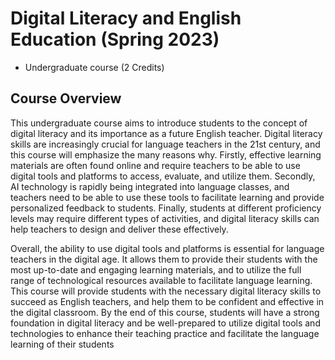 # Digital Literacy and English Education (Spring 2023)

- Undergraduate course (2 Credits)

## Course Overview

This undergraduate course aims to introduce students to the concept of digital literacy and its importance as a future English teacher. Digital literacy skills are increasingly crucial for language teachers in the 21st century, and this course will emphasize the many reasons why. Firstly, effective learning materials are often found online and require teachers to be able to use digital tools and platforms to access, evaluate, and utilize them. Secondly, AI technology is rapidly being integrated into language classes, and teachers need to be able to use these tools to facilitate learning and provide personalized feedback to students. Finally, students at different proficiency levels may require different types of activities, and digital literacy skills can help teachers to design and deliver these effectively.

Overall, the ability to use digital tools and platforms is essential for language teachers in the digital age. It allows them to provide their students with the most up-to-date and engaging learning materials, and to utilize the full range of technological resources available to facilitate language learning. This course will provide students with the necessary digital literacy skills to succeed as English teachers, and help them to be confident and effective in the digital classroom. By the end of this course, students will have a strong foundation in digital literacy and be well-prepared to utilize digital tools and technologies to enhance their teaching practice and facilitate the language learning of their students

